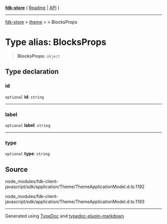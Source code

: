 [**fdk-store**](../../../README.md) ( [Readme](../../../README.md) \| [API](../../../API.md) )

---

[fdk-store](../../../API.md) > [theme](../../README.md) > [<internal>](../README.md) > BlocksProps

# Type alias: BlocksProps

> **BlocksProps**: `object`

## Type declaration

### id

`optional` **id**: `string`

---

### label

`optional` **label**: `string`

---

### type

`optional` **type**: `string`

## Source

node_modules/fdk-client-javascript/sdk/application/Theme/ThemeApplicationModel.d.ts:1192

node_modules/fdk-client-javascript/sdk/application/Theme/ThemeApplicationModel.d.ts:1193

---

Generated using [TypeDoc](https://typedoc.org/) and [typedoc-plugin-markdown](https://www.npmjs.com/package/typedoc-plugin-markdown)

